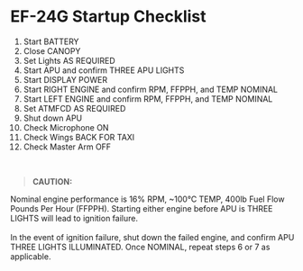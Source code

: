 # EF-24G Startup Checklist

1. Start BATTERY
2. Close CANOPY
3. Set Lights AS REQUIRED
4. Start APU and confirm THREE APU LIGHTS
5. Start DISPLAY POWER
6. Start RIGHT ENGINE and confirm RPM, FFPPH, and TEMP NOMINAL
7. Start LEFT ENGINE and confirm RPM, FFPPH, and TEMP NOMINAL
8. Set ATMFCD AS REQUIRED
9. Shut down APU
10. Check Microphone ON
11. Check Wings BACK FOR TAXI
12. Check Master Arm OFF

<br>

> **CAUTION:**

<div class="border-s-4 border-red-700 ps-4 mb-5">
    Nominal engine performance is 16% RPM, ~100°C TEMP, 400lb Fuel Flow Pounds Per Hour (FFPPH). Starting either engine before APU is THREE LIGHTS will lead to ignition failure.
    <br><br>
    In the event of ignition failure, shut down the failed engine, and confirm APU THREE LIGHTS ILLUMINATED. Once NOMINAL, repeat steps 6 or 7 as applicable.
</div>

<br>
